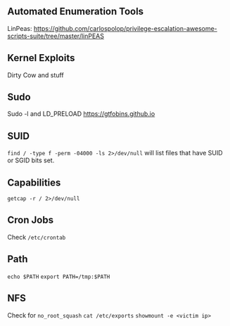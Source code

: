 
## Automated Enumeration Tools 
LinPeas: https://github.com/carlospolop/privilege-escalation-awesome-scripts-suite/tree/master/linPEAS

## Kernel Exploits
Dirty Cow and stuff

## Sudo 
Sudo -l and LD_PRELOAD
https://gtfobins.github.io

## SUID 
`find / -type f -perm -04000 -ls 2>/dev/null` will list files that have SUID or SGID bits set.

## Capabilities
`getcap -r / 2>/dev/null`

## Cron Jobs
Check `/etc/crontab`

## Path
`echo $PATH`
`export PATH=/tmp:$PATH`

## NFS
Check for `no_root_squash`
`cat /etc/exports`
`showmount -e <victim ip>` 

